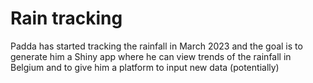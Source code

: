 # Rain tracking

Padda has started tracking the rainfall in March 2023 and the goal is to generate him a Shiny app where he can view trends of the rainfall in Belgium and to give him a platform to input new data (potentially)
